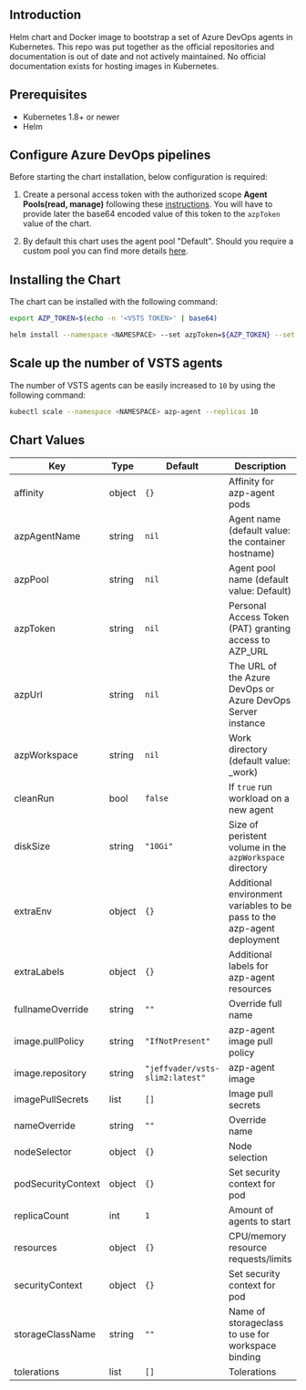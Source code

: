 ## Introduction
Helm chart and Docker image to bootstrap a set of Azure DevOps agents in Kubernetes. This repo was put together as the official repositories and documentation is out of date and not actively maintained. No official documentation exists for hosting images in Kubernetes.

## Prerequisites
 - Kubernetes 1.8+ or newer
 - Helm

## Configure Azure DevOps pipelines

Before starting the chart installation, below configuration is required:

1. Create a personal access token with the authorized scope **Agent Pools(read, manage)**  following these [instructions](https://docs.microsoft.com/en-us/azure/devops/pipelines/agents/v2-linux?view=azure-devops#permissions). You will have to provide later the base64 encoded value of this token to the `azpToken` value of the chart. 

2. By default this chart uses the agent pool "Default". Should you require a custom pool you can find more details [here](https://docs.microsoft.com/en-us/azure/devops/pipelines/agents/pools-queues?view=azure-devops&tabs=yaml%2Cbrowser). 

## Installing the Chart

The chart can be installed with the following command:

```bash
export AZP_TOKEN=$(echo -n '<VSTS TOKEN>' | base64)

helm install --namespace <NAMESPACE> --set azpToken=${AZP_TOKEN} --set azpUrl="https://dev.azure.com/replace_with_my_org/" -f values.yaml azp-agent ./chart/azdo-agent
```

## Scale up the number of VSTS agents

The number of VSTS agents can be easily increased to `10` by using the following command:

```bash
kubectl scale --namespace <NAMESPACE> azp-agent --replicas 10
```

## Chart Values

| Key | Type | Default | Description |
|-----|------|---------|-------------|
| affinity | object | `{}` | Affinity for azp-agent pods |
| azpAgentName | string | `nil` | Agent name (default value: the container hostname) |
| azpPool | string | `nil` | Agent pool name (default value: Default) |
| azpToken | string | `nil` | Personal Access Token (PAT) granting access to AZP_URL |
| azpUrl | string | `nil` | The URL of the Azure DevOps or Azure DevOps Server instance |
| azpWorkspace | string | `nil` | Work directory (default value: _work) |
| cleanRun | bool | `false` | If `true` run workload on a new agent |
| diskSize | string | `"10Gi"` | Size of peristent volume in the `azpWorkspace` directory |
| extraEnv | object | `{}` | Additional environment variables to be pass to the azp-agent deployment |
| extraLabels | object | `{}` | Additional labels for azp-agent resources |
| fullnameOverride | string | `""` | Override full name |
| image.pullPolicy | string | `"IfNotPresent"` | azp-agent image pull policy  |
| image.repository | string | `"jeffvader/vsts-slim2:latest"` | azp-agent image |
| imagePullSecrets | list | `[]` | Image pull secrets |
| nameOverride | string | `""` | Override name |
| nodeSelector | object | `{}` | Node selection |
| podSecurityContext | object | `{}` | Set security context for pod |
| replicaCount | int | `1` | Amount of agents to start |
| resources | object | `{}` | CPU/memory resource requests/limits |
| securityContext | object | `{}` | Set security context for pod |
| storageClassName | string | `""` | Name of storageclass to use for workspace binding |
| tolerations | list | `[]` | Tolerations |
